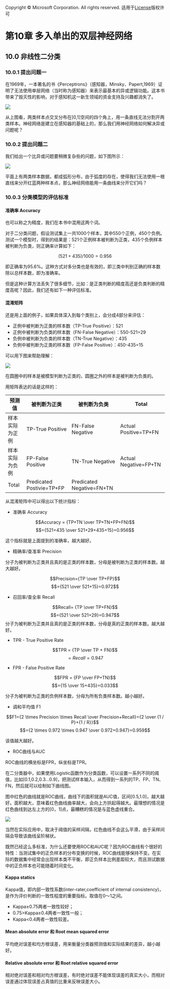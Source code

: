 Copyright © Microsoft Corporation. All rights reserved.
  适用于[License](https://github.com/Microsoft/ai-edu/blob/master/LICENSE.md)版权许可

# 第10章 多入单出的双层神经网络

## 10.0 非线性二分类

### 10.0.1 提出问题一

在1969年，一本著名的书《Perceptrons》（感知器，Minsky、Papert,1969）证明了无法使用单层网络（当时称为感知器）来表示最基本的异或逻辑功能。这本书带来了毁灭性的影响，对于感知机这一新生领域的资金支持及兴趣都消失了。

<img src="../Images/10/xor_x1x2.png"/>

从上图看，两类样本点交叉分布在[0,1]空间的四个角上，用一条直线无法分割开两类样本。神经网络是建立在感知器的基础上的，那么我们用神经网络如何解决异或问题呢？

### 10.0.2 提出问题二

我们给出一个比异或问题要稍微复杂些的问题，如下图所示：

<img src="../Images/10/sin_data.png"/>

平面上有两类样本数据，都成弧形分布，由于弧度的存在，使得我们无法使用一根直线来分开红蓝两种样本点，那么神经网络能用一条曲线来分开它们吗？

### 10.0.3 分类模型的评估标准

#### 准确率 Accuracy

也可以称之为精度，我们在本书中混用这两个词。

对于二分类问题，假设测试集上一共1000个样本，其中550个正例，450个负例。测试一个模型时，得到的结果是：521个正例样本被判断为正类，435个负例样本被判断为负类，则正确率计算如下：

$$(521+435)/1000=0.956$$

即正确率为95.6%。这种方式对多分类也是有效的，即三类中判别正确的样本数除以总样本数，即为准确率。

但是这种计算方法丢失了很多细节，比如：是正类判断的精度高还是负类判断的精度高呢？因此，我们还有如下一种评估标准。

#### 混淆矩阵

还是用上面的例子，如果具体深入到每个类别上，会分成4部分来评估：
- 正例中被判断为正类的样本数（TP-True Positive）：521
- 正例中被判断为负类的样本数（FN-False Negative）：550-521=29
- 负例中被判断为负类的样本数（TN-True Negative）：435
- 负例中被判断为正类的样本数（FP-False Positive）：450-435=15

可以用下图来帮助理解：

<img src="../Images/10/TPFP.png"/>

在圆圈中的样本是被模型判断为正类的，圆圈之外的样本是被判断为负类的。

用矩阵表达的话是这样的：

|预测值|被判断为正类|被判断为负类|Total|
|---|---|---|---|
|样本实际为正例|TP-True Positive|FN-False Negative|Actual Positive=TP+FN|
|样本实际为负例|FP-False Positive|TN-True Negative|Actual Negative=FP+TN|
|Total|Predicated Postivie=TP+FP|Predicated Negative=FN+TN|

从混淆矩阵中可以得出以下统计指标：

- 准确率 Accuracy

$$Accuracy = {TP+TN \over TP+TN+FP+FN}$$
$$={521+435 \over 521+29+435+15}=0.956$$

这个指标就是上面提到的准确率，越大越好。

- 精确率/查准率 Precision

分子为被判断为正类并且真的是正类的样本数，分母是被判断为正类的样本数。越大越好。

$$Precision={TP \over TP+FP}$$
$$={521 \over 521+15}=0.972$$

- 召回率/查全率 Recall

$$Recall= {TP \over TP+FN}$$
$$={521 \over 521+29}=0.947$$
分子为被判断为正类并且真的是正类的样本数，分母是真的正类的样本数。越大越好。

- TPR - True Positive Rate

$$TPR = {TP \over TP + FN}$$
$$=Recall=0.947$$
- FPR - False Positive Rate

$$FPR = {FP \over FP+TN}$$
$$={15 \over 15+435}=0.033$$

分子为被判断为正类的负例样本数，分母为所有负类样本数。越小越好。

- 调和平均值 F1

$$F1={2 \times Precision \times Recall \over Precision+Recall}={2 \over {1 / P}+{1 / R}}$$
$$={2 \times 0.972 \times 0.947 \over 0.972+0.947}=0.959$$

该值越大越好。

- ROC曲线与AUC

ROC曲线的横坐标是FPR，纵坐标是TPR。

在二分类器中，如果使用Logistic函数作为分类函数，可以设置一系列不同的阈值，比如[0.1,0.2,0.3...0.9]，把测试样本输入，从而得到一系列的TP、FP、TN、FN，然后就可以绘制如下曲线图。

图中红色的曲线就是ROC曲线，曲线下的面积就是AUC值，区间[0.5,1.0]，越大越好。面积越大，意味着红色曲线曲率越大，会向上方拱起得越大。最理想的情况是红色曲线到达左上方的[0，1]点，最糟糕的情况是与蓝色虚线重合。

<img src="../Images/10/ROC.png"/>

当然在实际应用中，取决于阈值的采样间隔，红色曲线不会这么平滑，由于采样间隔会导致该曲线呈阶梯状。

既然已经这么多标准，为什么还要使用ROC和AUC呢？因为ROC曲线有个很好的特性：当测试集中的正负样本的分布变换的时候，ROC曲线能够保持不变。在实际的数据集中经常会出现样本类不平衡，即正负样本比例差距较大，而且测试数据中的正负样本也可能随着时间变化。

#### Kappa statics 

Kappa值，即内部一致性系数(inter-rater,coefficient of internal consistency)，是作为评价判断的一致性程度的重要指标。取值在0～1之间。
- Kappa≥0.75两者一致性较好；
- 0.75>Kappa≥0.4两者一致性一般；
- Kappa<0.4两者一致性较差。 


#### Mean absolute error 和 Root mean squared error 

平均绝对误差和均方根误差，用来衡量分类器预测值和实际结果的差异，越小越好。

#### Relative absolute error 和 Root relative squared error 

相对绝对误差和相对均方根误差，有时绝对误差不能体现误差的真实大小，而相对误差通过体现误差占真值的比重来反映误差大小。
